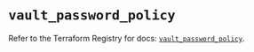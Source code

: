 # `vault_password_policy`

Refer to the Terraform Registry for docs: [`vault_password_policy`](https://registry.terraform.io/providers/hashicorp/vault/4.2.0/docs/resources/password_policy).
